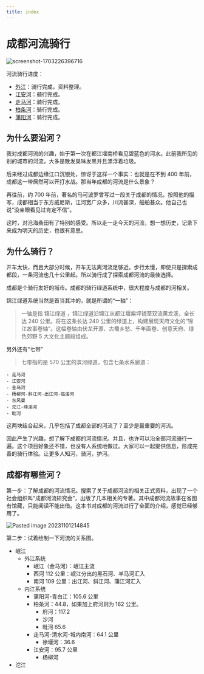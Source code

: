 ```yaml
---
title: index
---
```


# 成都河流骑行
![screenshot-1703226396716](https://ridemypic.oss-cn-chengdu.aliyuncs.com/img/screenshot-1703226396716.png)

河流骑行进度：

- [外江](./外江.md)：骑行完成，资料整理。
- [江安河](./江安河.md)：骑行完成。
- [走马河](./走马河.md)：骑行完成。
- [柏条河](./柏条河.md)：骑行完成。
- [蒲阳河](./蒲阳河.md)：骑行完成。

## 为什么要沿河？

我对成都河流的兴趣，始于第一次在都江堰南桥看见碧蓝色的河水。此前我所见的别的城市的河流，大多是散发臭味发黑并且漂浮着垃圾。

后来经过成都边缘江口沉银处，惊讶于这样一个事实：也就是在不到 400 年前，成都这一带居然可以开打水战。那当年成都的河流是什么景象？

再往前，约 700 年前，著名的马可波罗曾写过一段关于成都的情况。按照他的描写，成都相当于东方威尼斯，江河宽广众多，川流甚深，船舶甚众。他自己也说“没亲眼看见过肯定不信”。

这时，对沧海桑田有了特别的感受。所以走一走今天的河流，想一想历史，记录下来成为明天的历史，也很有意思。

## 为什么骑行？

开车太快，而且大部分时候，开车无法离河流足够近。步行太慢，即使只是探索成都段，一条河流也几十公里起。所以骑行成了探索成都河流的最佳选择。

成都是个骑行友好的城市。成都的骑行绿道系统中，很大程度与成都的河相关。

锦江绿道系统当然是首当其冲的，就是所谓的“一轴”：

> 一轴是指 锦江绿道 ，锦江绿道沿锦江从都江堰紫坪铺至双流黄龙溪，全长达 240 公里。将在这条长达 240 公里的绿道上，构建展现天府文化的“锦江故事卷轴”。这幅卷轴由伏龙开源、古蜀乡愁、千年画卷、创意天府、绿色郊野 5 大文化主题段组成。

另外还有“七带”

> 七带指的是 570 公里的滨河绿道，包含七条水系廊道：

    - 走马河
    - 江安河
    - 金马河
    - 杨柳河-斜江河-出江河-临溪河
    - 东风渠
    - 沱江-绛溪河
    - 毗河

这两块结合起来，几乎包括了成都全部的河流了？至少是最重要的河流。

因此产生了兴趣，想了解下成都的河流情况。并且，也许可以沿全部河流骑行一遍。这个项目好象还不错，也没有人系统地做过。大家可以一起提供信息，形成完善的骑行体验。让更多人知河，骑河，护河。

## 成都有哪些河？

第一步：了解成都的河流情况。搜索了关于成都河流的相关正式资料，出现了一个社会组织叫“成都河流研究会”，出版了几本相关的专著。其中成都河流故事在省图有馆藏，只能阅读不能出借。这本书对成都的河流进行了全面的介绍，感觉已经够用了。

![Pasted image 20231101214845](https://ridemypic.oss-cn-chengdu.aliyuncs.com/img/Pasted%20image%2020231101214845.png)

第二步：试着绘制一下河流的关系图。

- 岷江
  - 外江系统
    - 岷江（金马河）：岷江主流
    - 西河 112 公里：岷江分出的黑石河、羊马河汇入
    - 南河 109 公里：出江河、斜江河、蒲江河汇入
  - 内江系统
    - 蒲阳河-青白江：105.6 公里
    - 柏条河：44.8，如果加上府河则为 162 公里。
      - 府河：117.2
      - 沙河
      - 毗河 65.6
    - 走马河-清水河-城内南河：64.1 公里
      - 徐堰河：36.6
    - 江安河：95.7 公里
      - 杨柳河
- 沱江